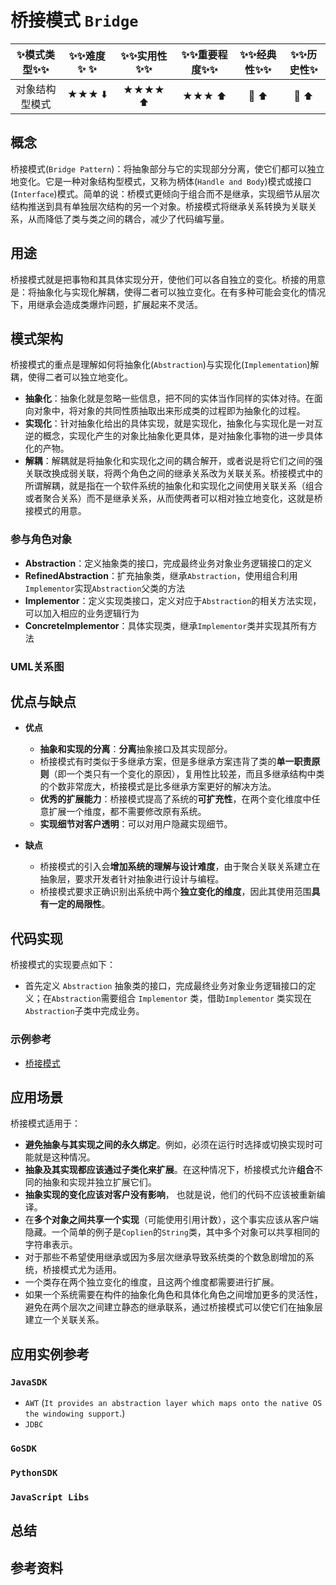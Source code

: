 # 桥接模式 `Bridge`

| :sparkles:模式类型:sparkles::sparkles:|:sparkles::sparkles:难度:sparkles:  :sparkles: | :sparkles::sparkles:实用性:sparkles::sparkles: | :sparkles::sparkles:重要程度:sparkles::sparkles: |  :sparkles::sparkles:经典性:sparkles::sparkles: | :sparkles::sparkles:历史性:sparkles: |
| :----------------------------------------: | :-----------------------------------------------: | :-------------------------------------------------: | :----------------------------------------------------: | :--------------------------------------------------: | :--------------------------------------: |
|                   对象结构型模式                         |                ★★★ :arrow_down:                 |                  ★★★★ :arrow_up:                   |                    ★★★ :arrow_up:                    |              :green_heart:  :arrow_up:               |        :green_heart:  :arrow_up:         |

## 概念
桥接模式(`Bridge Pattern`)：将抽象部分与它的实现部分分离，使它们都可以独立地变化。它是一种对象结构型模式，又称为柄体(`Handle and Body`)模式或接口(`Interface`)模式。简单的说：桥模式更倾向于组合而不是继承，实现细节从层次结构推送到具有单独层次结构的另一个对象。桥接模式将继承关系转换为关联关系，从而降低了类与类之间的耦合，减少了代码编写量。

## 用途
桥接模式就是把事物和其具体实现分开，使他们可以各自独立的变化。桥接的用意是：将抽象化与实现化解耦，使得二者可以独立变化。在有多种可能会变化的情况下，用继承会造成类爆炸问题，扩展起来不灵活。

## 模式架构
桥接模式的重点是理解如何将抽象化(`Abstraction`)与实现化(`Implementation`)解耦，使得二者可以独立地变化。
+ **抽象化**：抽象化就是忽略一些信息，把不同的实体当作同样的实体对待。在面向对象中，将对象的共同性质抽取出来形成类的过程即为抽象化的过程。
+ **实现化**：针对抽象化给出的具体实现，就是实现化，抽象化与实现化是一对互逆的概念，实现化产生的对象比抽象化更具体，是对抽象化事物的进一步具体化的产物。
+ **解耦**：解耦就是将抽象化和实现化之间的耦合解开，或者说是将它们之间的强关联改换成弱关联，将两个角色之间的继承关系改为关联关系。桥接模式中的所谓解耦，就是指在一个软件系统的抽象化和实现化之间使用关联关系（组合或者聚合关系）而不是继承关系，从而使两者可以相对独立地变化，这就是桥接模式的用意。


### 参与角色对象
+ **Abstraction**：定义抽象类的接口，完成最终业务对象业务逻辑接口的定义
+ **RefinedAbstraction**：扩充抽象类，继承`Abstraction`，使用组合利用`Implementor`实现`Abstraction`父类的方法
+ **Implementor**：定义实现类接口，定义对应于`Abstraction`的相关方法实现，可以加入相应的业务逻辑行为
+ **ConcreteImplementor**：具体实现类，继承`Implementor`类并实现其所有方法

### UML关系图



## 优点与缺点
+ **优点**
	- **抽象和实现的分离**：**分离**抽象接口及其实现部分。
	- 桥接模式有时类似于多继承方案，但是多继承方案违背了类的**单一职责原则**（即一个类只有一个变化的原因），复用性比较差，而且多继承结构中类的个数非常庞大，桥接模式是比多继承方案更好的解决方法。
	- **优秀的扩展能力**：桥接模式提高了系统的**可扩充性**，在两个变化维度中任意扩展一个维度，都不需要修改原有系统。
	- **实现细节对客户透明**：可以对用户隐藏实现细节。

+ **缺点**
	- 桥接模式的引入会**增加系统的理解与设计难度**，由于聚合关联关系建立在抽象层，要求开发者针对抽象进行设计与编程。
 	- 桥接模式要求正确识别出系统中两个**独立变化的维度**，因此其使用范围**具有一定的局限性**。

## 代码实现

桥接模式的实现要点如下：
+ 首先定义 `Abstraction` 抽象类的接口，完成最终业务对象业务逻辑接口的定义；在`Abstraction`需要组合 `Implementor` 类，借助`Implementor` 类实现在`Abstraction`子类中完成业务。

### 示例参考
+ [桥接模式](./java/io/github/hooj0/bridge/)

## 应用场景

桥接模式适用于：
+ **避免抽象与其实现之间的永久绑定**。例如，必须在运行时选择或切换实现时可能就是这种情况。
+ **抽象及其实现都应该通过子类化来扩展**。在这种情况下，桥接模式允许**组合**不同的抽象和实现并独立扩展它们。
+ **抽象实现的变化应该对客户没有影响**， 也就是说，他们的代码不应该被重新编译。
+ 在**多个对象之间共享一个实现**（可能使用引用计数），这个事实应该从客户端隐藏。一个简单的例子是`Coplien`的`String`类，其中多个对象可以共享相同的字符串表示。
+ 对于那些不希望使用继承或因为多层次继承导致系统类的个数急剧增加的系统，桥接模式尤为适用。
+ 一个类存在两个独立变化的维度，且这两个维度都需要进行扩展。
+ 如果一个系统需要在构件的抽象化角色和具体化角色之间增加更多的灵活性，避免在两个层次之间建立静态的继承联系，通过桥接模式可以使它们在抽象层建立一个关联关系。

## 应用实例参考

### `JavaSDK` 
+ `AWT` (`It provides an abstraction layer which maps onto the native OS the windowing support`.)
+ `JDBC`

### `GoSDK`

### `PythonSDK`

### `JavaScript Libs`



## 总结



## 参考资料





